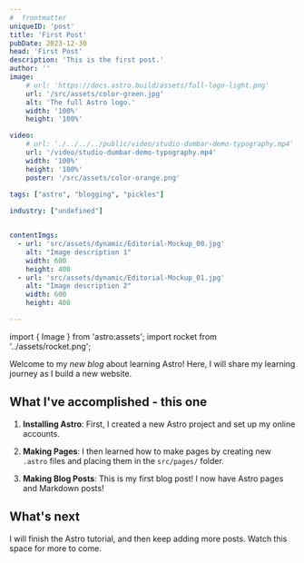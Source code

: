 ```yaml
---
#  frontmatter
uniqueID: 'post'
title: 'First Post'
pubDate: 2023-12-30
head: 'First Post'
description: 'This is the first post.'
author: ''
image:
    # url: 'https://docs.astro.build/assets/full-logo-light.png'
    url: '/src/assets/color-green.jpg'
    alt: 'The full Astro logo.'
    width: '100%'
    height: '100%'

video: 
    # url: './../../../public/video/studio-dumbar-demo-typography.mp4'
    url: '/video/studio-dumbar-demo-typography.mp4'
    width: '100%'
    height: '100%'
    poster: '/src/assets/color-orange.png'
    
tags: ["astro", "blogging", "pickles"]

industry: ["undefined"]


contentImgs:
  - url: 'src/assets/dynamic/Editorial-Mockup_00.jpg'
    alt: "Image description 1"
    width: 600
    height: 400
  - url: 'src/assets/dynamic/Editorial-Mockup_01.jpg'
    alt: "Image description 2"
    width: 600
    height: 400

---
```


import { Image } from 'astro:assets';
import rocket from '../assets/rocket.png';

Welcome to my _new blog_ about learning Astro! Here, I will share my learning journey as I build a new website.

<div class="thing"></div>

## What I've accomplished - this one

1. **Installing Astro**: First, I created a new Astro project and set up my online accounts.

2. **Making Pages**: I then learned how to make pages by creating new `.astro` files and placing them in the `src/pages/` folder.

3. **Making Blog Posts**: This is my first blog post! I now have Astro pages and Markdown posts!

## What's next

I will finish the Astro tutorial, and then keep adding more posts. Watch this space for more to come.

